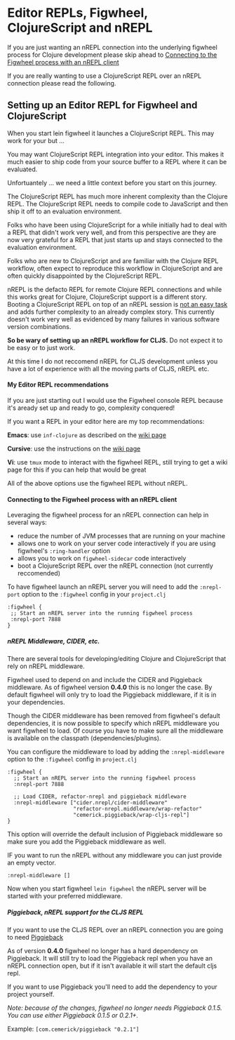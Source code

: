 # Editor REPLs, Figwheel, ClojureScript and nREPL

If you are just wanting an nREPL connection into the underlying
figwheel process for Clojure development please skip ahead to
[Connecting to the Figwheel process with an nREPL
client](#connecting-to-the-figwheel-process-with-an-nrepl-client)

If you are really wanting to use a ClojureScript REPL over an nREPL
connection please read the following.

## Setting up an Editor REPL for Figwheel and ClojureScript

When you start lein figwheel it launches a ClojureScript REPL. This
may work for your but ...

You may want ClojureScript REPL integration into your editor. This
makes it much easier to ship code from your source buffer to a REPL
where it can be evaluated.

Unfortuantely ... we need a little context before you start on this journey.

The ClojureScript REPL has much more inherent complexity than the
Clojure REPL. The ClojureScript REPL needs to compile code to
JavaScript and then ship it off to an evaluation environment.

Folks who have been using ClojureScript for a while initially had to
deal with a REPL that didn't work very well, and from this perspective
are they are now very grateful for a REPL that just starts up and
stays connected to the evaluation environment.

Folks who are new to ClojureScript and are familiar with the Clojure
REPL workflow, often expect to reproduce this workflow in ClojureScript
and are often quickly disappointed by the ClojureScript REPL.

nREPL is the defacto REPL for remote Clojure REPL connections and
while this works great for Clojure, ClojureScript support is a
different story. Booting a ClojureScript REPL on top of an nREPL
session is [not an easy
task](https://github.com/cemerick/piggieback/blob/master/src/cemerick/piggieback.clj)
and adds further complexity to an already complex story. This currently doesn't work very
well as evidenced by many failures in various software version
combinations.

**So be wary of setting up an nREPL workflow for CLJS.** Do not expect
it to be easy or to just work.

At this time I do not reccomend nREPL for CLJS development unless you
have a lot of experience with all the moving parts of CLJS, nREPL etc.

#### My Editor REPL recommendations

If you are just starting out I would use the Figwheel console REPL because it's
aready set up and ready to go, complexity conquered!

If you want a REPL in your editor here are my top recommendations:

**Emacs**:   use `inf-clojure` as described on the [wiki page](https://github.com/bhauman/lein-figwheel/wiki/Running-figwheel-with-Emacs-Inferior-Clojure-Interaction-Mode)

**Cursive**: use the instructions on the [wiki page](https://github.com/bhauman/lein-figwheel/wiki/Running-figwheel-in-a-Cursive-Clojure-REPL)

**Vi**:      use `tmux` mode to interact with the figwheel REPL, still trying to get a wiki page for this if you can help that would be great

All of the above options use the figwheel REPL without nREPL.

#### Connecting to the Figwheel process with an nREPL client

Leveraging the figwheel process for an nREPL connection can help in several ways:

* reduce the number of JVM processes that are running on your machine
* allows one to work on your server code interactively if you are using figwheel's `:ring-handler` option
* allows you to work on `figwheel-sidecar` code interactively
* boot a ClojureScript REPL over the nREPL connection (not currently reccomended)

To have figwheel launch an nREPL server you will need to add the `:nrepl-port` option to the
`:figwheel` config in your `project.clj`
```
:figwheel {
 ;; Start an nREPL server into the running figwheel process
 :nrepl-port 7888
}
```

##### nREPL Middleware, CIDER, etc.

There are several tools for developing/editing Clojure and
ClojureScript that rely on nREPL middleware.

Figwheel used to depend on and include the CIDER and Piggieback
middleware. As of figwheel version **0.4.0** this is no longer the
case. By default figwheel will only try to load the Piggieback
middleware, if it is in your dependencies.

Though the CIDER middleware has been removed from figwheel's default
dependencies, it is now possible to specify which nREPL middleware you
want figwheel to load. Of course you have to make sure all the
middleware is available on the classpath (dependencies/plugins).

You can configure the middleware to load by adding the `:nrepl-middleware`
option to the `:figwheel` config in `project.clj`
```
:figwheel {
  ;; Start an nREPL server into the running figwheel process
  :nrepl-port 7888
  
  ;; Load CIDER, refactor-nrepl and piggieback middleware
  :nrepl-middleware ["cider.nrepl/cider-middleware"
                     "refactor-nrepl.middleware/wrap-refactor"
                     "cemerick.piggieback/wrap-cljs-repl"]
}
```

This option will override the default inclusion of Piggieback
middleware so make sure you add the Piggieback middleware as well.

IF you want to run the nREPL without any middleware you can just
provide an empty vector.
```
:nrepl-middleware []
```

Now when you start figwheel `lein figwheel` the nREPL server will be
started with your preferred middleware.

##### Piggieback, nREPL support for the CLJS REPL

If you want to use the CLJS REPL over an nREPL connection you are
going to need [Piggieback](https://github.com/cemerick/piggieback)

As of version **0.4.0** figwheel no longer has a hard dependency on
Piggieback. It will still try to load the Piggieback repl when you have
an nREPL connection open, but if it isn't available it will start the
default cljs repl.

If you want to use Piggieback you'll need to add the dependency to your
project yourself.

*Note: because of the changes, figwheel no longer needs Piggieback 0.1.5.*
*You can use either Piggieback 0.1.5 or 0.2.1+.*

Example: `[com.cemerick/piggieback "0.2.1"]`






